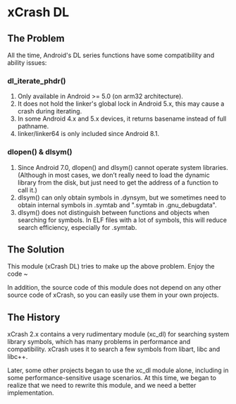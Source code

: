 # xCrash DL

## The Problem

All the time, Android's DL series functions have some compatibility and ability issues:

### dl\_iterate\_phdr()

1. Only available in Android >= 5.0 (on arm32 architecture).
2. It does not hold the linker's global lock in Android 5.x, this may cause a crash during iterating.
3. In some Android 4.x and 5.x devices, it returns basename instead of full pathname.
4. linker/linker64 is only included since Android 8.1.

### dlopen() & dlsym()

1. Since Android 7.0, dlopen() and dlsym() cannot operate system libraries. (Although in most cases, we don’t really need to load the dynamic library from the disk, but just need to get the address of a function to call it.)
2. dlsym() can only obtain symbols in .dynsym, but we sometimes need to obtain internal symbols in .symtab and ".symtab in .gnu_debugdata".
3. dlsym() does not distinguish between functions and objects when searching for symbols. In ELF files with a lot of symbols, this will reduce search efficiency, especially for .symtab.

## The Solution

This module (xCrash DL) tries to make up the above problem. Enjoy the code ~

In addition, the source code of this module does not depend on any other source code of xCrash, so you can easily use them in your own projects.

## The History

xCrash 2.x contains a very rudimentary module (xc_dl) for searching system library symbols, which has many problems in performance and compatibility. xCrash uses it to search a few symbols from libart, libc and libc++.

Later, some other projects began to use the xc_dl module alone, including in some performance-sensitive usage scenarios. At this time, we began to realize that we need to rewrite this module, and we need a better implementation.
